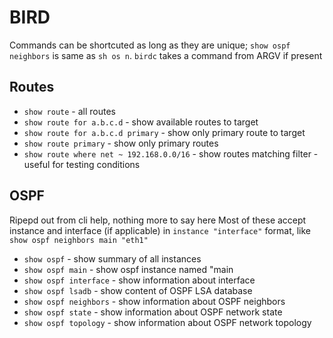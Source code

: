 # BIRD

Commands can be shortcuted as long as they are unique; `show ospf neighbors` is same as `sh os n`. `birdc` takes a command from ARGV if present

## Routes

* `show route` - all routes
* `show route for a.b.c.d` - show available routes to target
* `show route for a.b.c.d primary` - show only primary route to target
* `show route primary` - show only primary routes
* `show route where net ~ 192.168.0.0/16` - show routes matching filter - useful for testing conditions

## OSPF

Ripepd out from cli help, nothing more to say here
Most of these accept instance and interface (if applicable) in `instance "interface"` format, like `show ospf neighbors main "eth1"`

* `show ospf` - show summary of all instances
* `show ospf main` - show ospf instance named "main
* `show ospf interface` - show information about interface
* `show ospf lsadb`     - show content of OSPF LSA database
* `show ospf neighbors` - show information about OSPF neighbors
* `show ospf state`     - show information about OSPF network state
* `show ospf topology`  - show information about OSPF network topology
